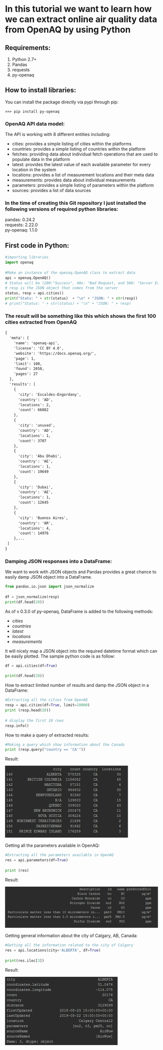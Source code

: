 # In this tutorial we want to learn how we can extract online air quality data from OpenAQ by using Python
## Requirements: 
1. Python 2.7+
2. Pandas
3. requests
4. py-openaq
## How to install libraries: 
You can install the package directly via pypi through pip:
```
>>> pip install py-openaq
```
### OpenAQ API data model: 
The API is working with 8 different entities including:
* cities: provides a simple listing of cities within the platforms
* countries: provides a simple listing of countries within the platform
* fetches: providing data about individual fetch operations that are used to populate data in the platform
* latest: provides the latest value of each available parameter for every location in the system
* locations: provides a list of measurement locations and their meta data
* measurements: provides data about individual measurements
* parameters: provides a simple listing of parameters within the platform
* sources: provides a list of data sources

### In the time of creating this Git repository I just installed the following versions of required python libraries: 
pandas: 0.24.2 </br>
requests: 2.22.0 </br>
py-openaq: 1.1.0 </br>
## First code in Python: 
```Python
#importing libraries
import openaq

#Make an instance of the openaq.OpenAQ class to extract data
api = openaq.OpenAQ()
# Status will be (200:"Success", 40x: "Bad Request, and 500: "Server Error")
# resp is the JSON object that comes from the server 
status, resp = api.cities()
print("Statu: " + str(status)  + "\n" + "JSON: " + str(resp))
# print("Status: " + str(status) + "\n" + "JSON: " + resp)
```
### The result will be something like this which shows the first 100 cities extracted from OpenAQ
```HTML
{
  'meta': {
    'name': 'openaq-api',
    'license': 'CC BY 4.0',
    'website': 'https://docs.openaq.org/',
    'page': 1,
    'limit': 100,
    'found': 2658,
    'pages': 27
  },
  'results': [
    {
      'city': 'Escaldes-Engordany',
      'country': 'AD',
      'locations': 2,
      'count': 66082
    },
    {
      'city': 'unused',
      'country': 'AD',
      'locations': 1,
      'count': 3707
    },
    {
      'city': 'Abu Dhabi',
      'country': 'AE',
      'locations': 1,
      'count': 19649
    },
    {
      'city': 'Dubai',
      'country': 'AE',
      'locations': 1,
      'count': 12645
    },
    {
      'city': 'Buenos Aires',
      'country': 'AR',
      'locations': 4,
      'count': 14976
    },...
 ]
}
```
### Damping JSON responses into a DataFrame:
We want to work with JSON objects and Pandas provides a great chance to easily damp JSON object into a DataFrame. 
```Python
from pandas.io.json import json_normalize

df = json_normalize(resp)
print(df.head(20))
```
As of v 0.3.0 of py-openaq, DataFrame is added to the following methods: 
* *cities*
* *countries*
* *latest*
* *locations*
* *measurements* </br>

It will nicely map a JSON object into the required datetime format which can be easily plotted. The sample python code is as follow: 
```Python
df = api.cities(df=True)

print(df.head(20))
```

How to extract limited number of results and damp the JSON object in a DataFrame:
```Python
#Extracting all the cities from OpenAQ
resp = api.cities(df=True, limit=10000)
print (resp.head(20))

# display the first 10 rows
resp.info()
```
How to make a query of extracted results:
```Python
#Making a query which show information about the Canada
print (resp.query("country == 'CA'"))
```
Result:</br>

![alt text](https://github.com/soroushojagh6633/ETL-Learning/blob/master/img/CA_cities_OpenAQ.PNG "Information of OpenAQ in Canada")

Getting all the parameters available in OpenAQ:
```Python
#Extracting all the parameters available in OpenAQ
res = api.parameters(df=True)

print (res)
```
Result:</br>

![alt text](https://github.com/soroushojagh6633/ETL-Learning/blob/master/img/Parameters_OpenAQ.PNG "Parameters available in OpenAQ")

Getting general information about the city of Calgary, AB, Canada:

```Python
#Getting all the information related to the city of Calgary
res = api.locations(city='ALBERTA', df=True)

print(res.iloc[3])
```
Result:</br>

![alt text](https://github.com/soroushojagh6633/ETL-Learning/blob/master/img/Info_Calgary_OpenAQ.PNG "General Information about the city of Calgary")
```Python

```
```Python

```
```Python

```
```Python

```
```Python

```
```Python

```

